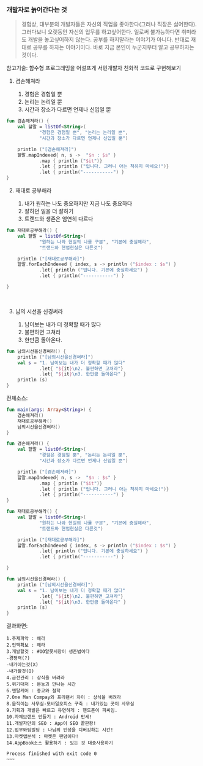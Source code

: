 ### 개발자로 늙어간다는 것

> 경험상, 대부분의 개발자들은 자신의 직업을 좋아한다(그러나 직장은 싫어한다). 그러다보니 오랫동안 자신의 업무를 하고싶어한다. 일로써 불가능하다면 취미라도 개발을 놓고싶어하지 않는다. 공부를 하지말라는 이야기가 아니다. 반대로 재대로 공부를 하자는 이야기이다.  바로 지금 본인이 누군지부터 알고 공부하자는 것이다.

참고기술:
함수형 프로그래밍을 어설프게 서민개발자 친화적 코드로 구현해보기


1. 겸손해져라

   1. 경험은 경험일 뿐
   2. 논리는 논리일 뿐
   3. 시간과 장소가 다르면 언제나 신입일 뿐


~~~kotlin
fun 겸손해져라() {
    val 할말 = listOf<String>(
            "경험은 경험일 뿐", "논리는 논리일 뿐",
            "시간과 장소가 다르면 언제나 신입일 뿐")

    println ("[겸손해져라]")
    할말.mapIndexed{ n, s ->  "$n : $s" }
            .map { println ("$it")}
            .let { println ("입니다. 그러니 아는 척하지 마세요!")}
            .let { println("-----------") }
}
~~~


2. 재대로 공부해라

   1. 내가 원하는 나도 중요하지만 지금 나도 중요하다
   2. 잘하던 일을 더 잘하기
   3. 트랜드와 생존은 엄연히 다르다

~~~kotlin
fun 재대로공부해라() {
    val 할말 = listOf<String>(
            "원하는 나와 현실의 나를 구분", "기본에 충실해라",
            "트랜드와 현업현실은 다른것")

    println ("[재대로공부해라]")
    할말.forEachIndexed { index, s -> println ("$index : $s") }
            .let{ println ("입니다. 기본에 충실하세요") }
            .let { println("-----------") }

}
~~~
   ​

3. 남의 시선을 신경써라

   1. 남이보는 내가 더 정확할 때가 많다
   2. 불편하면 고쳐라
   3. 한만큼 돌아온다.

~~~kotlin
fun 남의시선을신경써라() {
    println ("[남의시선을신경써라]")
    val s = "1. 남이보는 내가 더 정확할 때가 많다"
            .let{ "${it}\n2. 불편하면 고쳐라"}
            .let{ "${it}\n3. 한만큼 돌아온다" }
    println (s)
}
~~~

전체소스:

~~~kotlin
fun main(args: Array<String>) {
    겸손해져라()
    재대로공부해라()
    남의시선을신경써라()
}

fun 겸손해져라() {
    val 할말 = listOf<String>(
            "경험은 경험일 뿐", "논리는 논리일 뿐",
            "시간과 장소가 다르면 언제나 신입일 뿐")

    println ("[겸손해져라]")
    할말.mapIndexed{ n, s ->  "$n : $s" }
            .map { println ("$it")}
            .let { println ("입니다. 그러니 아는 척하지 마세요!")}
            .let { println("-----------") }
}

fun 재대로공부해라() {
    val 할말 = listOf<String>(
            "원하는 나와 현실의 나를 구분", "기본에 충실해라",
            "트랜드와 현업현실은 다른것")

    println ("[재대로공부해라]")
    할말.forEachIndexed { index, s -> println ("$index : $s") }
            .let{ println ("입니다. 기본에 충실하세요") }
            .let { println("-----------") }

}

fun 남의시선을신경써라() {
    println ("[남의시선을신경써라]")
    val s = "1. 남이보는 내가 더 정확할 때가 많다"
            .let{ "${it}\n2. 불편하면 고쳐라"}
            .let{ "${it}\n3. 한만큼 돌아온다" }
    println (s)
}
~~~


결과화면:

~~~
1.주제파악 : 해라
2.인맥확보 : 해라
3.개발할것 : #OO알못시장이 생존법이다
-경쟁력(?)
-내가아는것(X)
-내가할것(O)
4.금전관리 : 상식을 버려라
5.위기대처 : 본능과 만나는 시간
6.멘탈케어 : 종교와 철학
7.One Man Compay와 프리랜서 차이 : 상식을 버려라
8.움직이는 사무실-모바일오피스 구축 : 내가있는 곳이 사무실
9.기획과 개발은 빠르고 유연하게 : 핸드폰이 피씨임.
10.자체브랜드 만들기 : Android 만세!
11.개발자만의 SEO : App이 SEO 끝판왕!
12.업무와팀빌딩 : 나님의 인성을 디버깅하는 시간!
13.마켓앱분석 : 마켓은 팬덤이다!
14.AppBook소스 활용하기 : 있는 것 대충사용하기

Process finished with exit code 0
~~~   ​